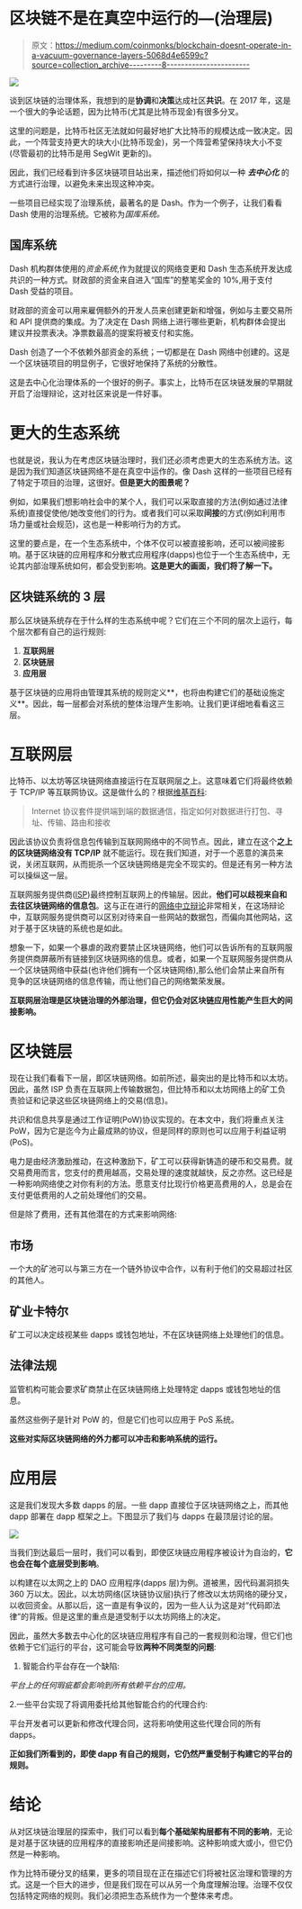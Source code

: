 # 区块链不是在真空中运行的—(治理层)

> 原文：<https://medium.com/coinmonks/blockchain-doesnt-operate-in-a-vacuum-governance-layers-5068d4e6599c?source=collection_archive---------8----------------------->

![](img/6963255fd86cf4a6e0c3030989e907ce.png)

谈到区块链的治理体系，我想到的是**协调**和**决策**达成社区**共识**。在 2017 年，这是一个很大的争论话题，因为比特币(尤其是比特币现金)有很多分叉。

这里的问题是，比特币社区无法就如何最好地扩大比特币的规模达成一致决定。因此，一个阵营支持更大的块大小(比特币现金)，另一个阵营希望保持块大小不变(尽管最初的比特币是用 SegWit 更新的)。

因此，我们已经看到许多区块链项目站出来，描述他们将如何以一种 ***去中心化*** 的方式进行治理，以避免未来出现这种冲突。

一些项目已经实现了治理系统，最著名的是 Dash。作为一个例子，让我们看看 Dash 使用的治理系统。它被称为*国库系统。*

## 国库系统

Dash 机构群体使用的*资金系统*,作为就提议的网络变更和 Dash 生态系统开发达成共识的一种方式。财政部的资金来自进入“国库”的整笔奖金的 10%,用于支付 Dash 受益的项目。

财政部的资金可以用来雇佣额外的开发人员来创建更新和增强，例如与主要交易所和 API 提供商的集成。为了决定在 Dash 网络上进行哪些更新，机构群体会提出建议并投票表决。净票数最高的提案将被支付和实施。

Dash 创造了一个不依赖外部资金的系统；一切都是在 Dash 网络中创建的。这是一个区块链项目的明显例子，它很好地保持了系统的分散性。

这是去中心化治理体系的一个很好的例子。事实上，比特币在区块链发展的早期就开启了治理辩论，这对社区来说是一件好事。

# 更大的生态系统

也就是说，我认为在考虑区块链治理时，我们还必须考虑更大的生态系统方法。这是因为我们知道区块链网络不是在真空中运作的。像 Dash 这样的一些项目已经有了特定于项目的治理，这很好。**但是更大的图景呢？**

例如，如果我们想影响社会中的某个人，我们可以采取直接的方法(例如通过法律系统)直接促使他/她改变他们的行为。或者我们可以采取**间接**的方式(例如利用市场力量或社会规范)，这也是一种影响行为的方式。

这里的要点是，在一个生态系统中，个体不仅可以被直接影响，还可以被间接影响。基于区块链的应用程序和分散式应用程序(dapps)也位于一个生态系统中，无论其内部治理系统如何，都会受到影响。**这是更大的画面，我们将了解一下。**

## 区块链系统的 3 层

那么区块链系统存在于什么样的生态系统中呢？它们在三个不同的层次上运行，每个层次都有自己的运行规则:

1.  **互联网层**
2.  **区块链层**
3.  **应用层**

基于区块链的应用将由管理其系统的规则定义**，也将由构建它们的基础设施定义**。因此，每一层都会对系统的整体治理产生影响。让我们更详细地看看这三层。

# 互联网层

比特币、以太坊等区块链网络直接运行在互联网层之上。这意味着它们将最终依赖于 TCP/IP 等互联网协议。这是做什么的？根据[维基百科](https://en.wikipedia.org/wiki/Internet_protocol_suite):

> Internet 协议套件提供端到端的数据通信，指定如何对数据进行打包、寻址、传输、路由和接收

因此该协议负责将信息包传输到互联网网络中的不同节点。因此，建立在这个**之上的区块链网络没有 TCP/IP** 就不能运行。现在我们知道，对于一个恶意的演员来说，关闭互联网，从而扼杀一个区块链网络是完全不现实的。但是还有另一种方法可以操纵这一层。

互联网服务提供商([ISP](https://en.wikipedia.org/wiki/Internet_service_provider))最终控制互联网上的传输层。因此，**他们可以歧视来自和去往区块链网络的信息包**。这与正在进行的[网络中立辩论](http://fortune.com/2017/11/23/net-neutrality-explained-what-it-means-and-why-it-matters/)非常相关，在这场辩论中，互联网服务提供商可以区别对待来自一些网站的数据包，而偏向其他网站，这对于基于区块链的系统也是如此。

想象一下，如果一个暴虐的政府要禁止区块链网络，他们可以告诉所有的互联网服务提供商屏蔽所有链接到区块链网络的信息。或者，如果一个互联网服务提供商从一个区块链网络中获益(也许他们拥有一个区块链网络),那么他们会禁止来自所有竞争的区块链网络的信息传输，而让他们自己的网络繁荣发展。

**互联网层治理是区块链治理的外部治理，但它仍会对区块链应用性能产生巨大的间接影响。**

# 区块链层

现在让我们看看下一层，即区块链网络。如前所述，最突出的是比特币和以太坊。因此，虽然 ISP 负责在互联网上传输数据包，但比特币和以太坊网络上的矿工负责验证和记录这些区块链网络上的交易(信息)。

共识和信息共享是通过工作证明(PoW)协议实现的。在本文中，我们将重点关注 PoW，因为它是迄今为止最成熟的协议，但是同样的原则也可以应用于利益证明(PoS)。

电力是由经济激励推动，在这种激励下，矿工可以获得新铸造的硬币和交易费。就交易费用而言，您支付的费用越高，交易处理的速度就越快，反之亦然。这已经是一种影响网络使之对你有利的方法。愿意支付比现行价格更高费用的人，总是会在支付更低费用的人之前处理他们的交易。

但是除了费用，还有其他潜在的方式来影响网络:

## **市场**

一个大的矿池可以与第三方在一个链外协议中合作，以有利于他们的交易超过社区的其他人。

## **矿业卡特尔**

矿工可以决定歧视某些 dapps 或钱包地址，不在区块链网络上处理他们的信息。

## **法律法规**

监管机构可能会要求矿商禁止在区块链网络上处理特定 dapps 或钱包地址的信息。

虽然这些例子是针对 PoW 的，但是它们也可以应用于 PoS 系统。

**这些对实际区块链网络的外力都可以冲击和影响系统的运行。**

# 应用层

这是我们发现大多数 dapps 的层。一些 dapp 直接位于区块链网络之上，而其他 dapp 部署在 dapp 框架之上。下图显示了我们与 dapps 在最顶层讨论的层。

![](img/35a053cdfd7ab9e24d26c28698e6d964.png)

当我们到达最后一层时，我们可以看到，即使区块链应用程序被设计为自治的，**它也会在每个底层受到影响**。

以构建在以太网之上的 DAO 应用程序(dapps 层)为例。道被黑，因代码漏洞损失 360 万以太。因此，以太坊网络(区块链协议层)执行了修改以太坊网络的硬分叉，以收回资金。从那以后，这一直是有争议的，因为一些人认为这是对“代码即法律”的背叛。但是这里的重点是道受制于以太坊网络上的决定。

因此，虽然大多数去中心化的区块链应用程序有自己的一套规则和治理，但它们也依赖于它们运行的平台，这可能会导致**两种不同类型的问题**:

1.  智能合约平台存在一个缺陷:

*平台上的任何瑕疵都会影响到所有依赖平台的应用。*

2.一些平台实现了将调用委托给其他智能合约的代理合约:

平台开发者可以更新和修改代理合同，这将影响使用这些代理合同的所有 dapps。

**正如我们所看到的，即使 dapp 有自己的规则，它仍然严重受制于构建它的平台的规则。**

# 结论

从对区块链治理层的探索中，我们可以看到**每个基础架构层都有不同的影响**，无论是对基于区块链的应用程序的直接影响还是间接影响。这种影响或大或小，但它仍然是一种影响。

作为比特币硬分叉的结果，更多的项目现在正在描述它们将被社区治理和管理的方式。这是一个巨大的进步，但是我们现在可以从另一个角度理解治理。治理不仅仅包括特定网络的规则。我们必须把生态系统作为一个整体来考虑。